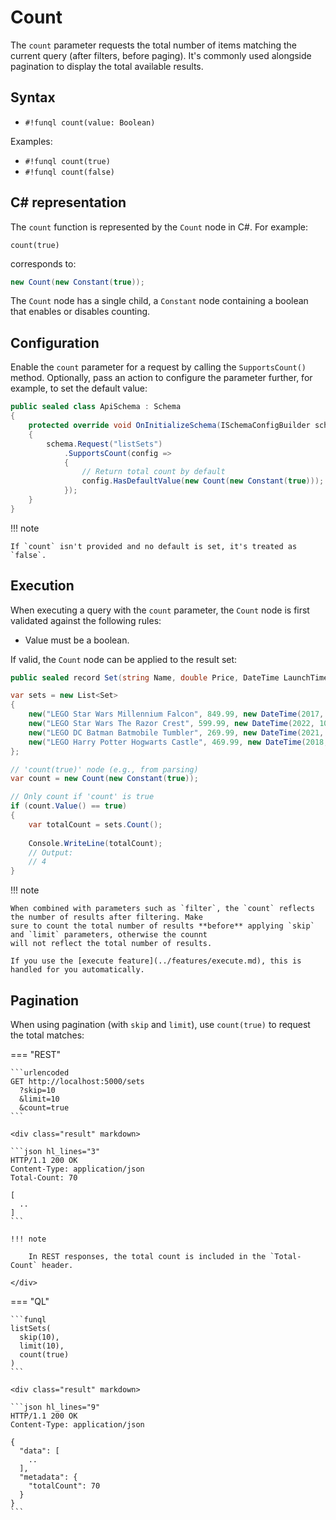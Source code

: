 ﻿# Count

The `count` parameter requests the total number of items matching the current query (after filters, before paging). It's
commonly used alongside pagination to display the total available results.

## Syntax

- `#!funql count(value: Boolean)`

Examples:

- `#!funql count(true)`
- `#!funql count(false)`

## C# representation

The `count` function is represented by the `Count` node in C#. For example:

```funql 
count(true)
```

corresponds to:

```csharp 
new Count(new Constant(true));
```

The `Count` node has a single child, a `Constant` node containing a boolean that enables or disables counting.

## Configuration

Enable the `count` parameter for a request by calling the `SupportsCount()` method. Optionally, pass an action to 
configure the parameter further, for example, to set the default value:

```csharp 
public sealed class ApiSchema : Schema
{ 
    protected override void OnInitializeSchema(ISchemaConfigBuilder schema) 
    {        
        schema.Request("listSets")
            .SupportsCount(config => 
            {
                // Return total count by default
                config.HasDefaultValue(new Count(new Constant(true))); 
            });
    }
}
```

!!! note

    If `count` isn't provided and no default is set, it's treated as `false`.

## Execution

When executing a query with the `count` parameter, the `Count` node is first validated against the following rules:

- Value must be a boolean.

If valid, the `Count` node can be applied to the result set:

```csharp
public sealed record Set(string Name, double Price, DateTime LaunchTime);

var sets = new List<Set>
{
    new("LEGO Star Wars Millennium Falcon", 849.99, new DateTime(2017, 10, 01)),
    new("LEGO Star Wars The Razor Crest", 599.99, new DateTime(2022, 10, 03)),
    new("LEGO DC Batman Batmobile Tumbler", 269.99, new DateTime(2021, 11, 01)),
    new("LEGO Harry Potter Hogwarts Castle", 469.99, new DateTime(2018, 09, 01)),
};

// 'count(true)' node (e.g., from parsing)
var count = new Count(new Constant(true));

// Only count if 'count' is true
if (count.Value() == true) 
{
    var totalCount = sets.Count();
    
    Console.WriteLine(totalCount);
    // Output:
    // 4
}
```

!!! note

    When combined with parameters such as `filter`, the `count` reflects the number of results after filtering. Make 
    sure to count the total number of results **before** applying `skip` and `limit` parameters, otherwise the counnt 
    will not reflect the total number of results.

    If you use the [execute feature](../features/execute.md), this is handled for you automatically.

## Pagination

When using pagination (with `skip` and `limit`), use `count(true)` to request the total matches:

=== "REST"
    
    ```urlencoded
    GET http://localhost:5000/sets
      ?skip=10
      &limit=10
      &count=true
    ```

    <div class="result" markdown>
    
    ```json hl_lines="3"
    HTTP/1.1 200 OK
    Content-Type: application/json
    Total-Count: 70

    [
      ..
    ]
    ```

    !!! note

        In REST responses, the total count is included in the `Total-Count` header.

    </div>

=== "QL"

    ```funql
    listSets(
      skip(10),
      limit(10),
      count(true)
    )
    ```

    <div class="result" markdown>

    ```json hl_lines="9"
    HTTP/1.1 200 OK
    Content-Type: application/json
    
    {
      "data": [
        ..
      ],
      "metadata": {
        "totalCount": 70
      }
    }
    ```